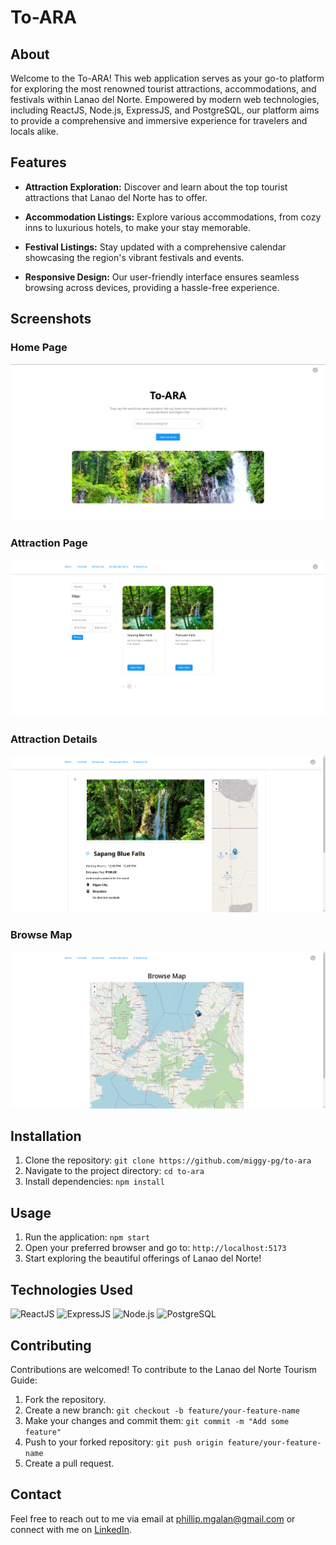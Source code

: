 # To-ARA

## About

Welcome to the To-ARA! This web application serves as your go-to platform for exploring the most renowned tourist attractions, accommodations, and festivals within Lanao del Norte. Empowered by modern web technologies, including ReactJS, Node.js, ExpressJS, and PostgreSQL, our platform aims to provide a comprehensive and immersive experience for travelers and locals alike.

## Features

- **Attraction Exploration:** Discover and learn about the top tourist attractions that Lanao del Norte has to offer.

- **Accommodation Listings:** Explore various accommodations, from cozy inns to luxurious hotels, to make your stay memorable.

- **Festival Listings:** Stay updated with a comprehensive calendar showcasing the region's vibrant festivals and events.

- **Responsive Design:** Our user-friendly interface ensures seamless browsing across devices, providing a hassle-free experience.

## Screenshots

### Home Page

![Home Page](screenshots/home_page.png)

### Attraction Page

![Attractions Page](screenshots/attraction_page.png)

### Attraction Details

![Attractions Details](screenshots/attraction_details.png)

### Browse Map

![Browse Map](screenshots/browse_map.png)

## Installation

1. Clone the repository: `git clone https://github.com/miggy-pg/to-ara`
2. Navigate to the project directory: `cd to-ara`
3. Install dependencies: `npm install`

## Usage

1. Run the application: `npm start`
2. Open your preferred browser and go to: `http://localhost:5173`
3. Start exploring the beautiful offerings of Lanao del Norte!

## Technologies Used

![ReactJS](https://img.shields.io/badge/-ReactJS-61DAFB?logo=react&logoColor=white&style=flat-square)
![ExpressJS](https://img.shields.io/badge/-Express.js-000000?logo=express&logoColor=white&style=flat-square)
![Node.js](https://img.shields.io/badge/-Node.js-339933?logo=node.js&logoColor=white&style=flat-square)
![PostgreSQL](https://img.shields.io/badge/-PostgreSQL-336791?logo=postgresql&logoColor=white&style=flat-square)

## Contributing

Contributions are welcomed! To contribute to the Lanao del Norte Tourism Guide:

1. Fork the repository.
2. Create a new branch: `git checkout -b feature/your-feature-name`
3. Make your changes and commit them: `git commit -m "Add some feature"`
4. Push to your forked repository: `git push origin feature/your-feature-name`
5. Create a pull request.

## Contact

Feel free to reach out to me via email at phillip.mgalan@gmail.com or connect with me on [LinkedIn](https://www.linkedin.com/in/migui-galan/).
